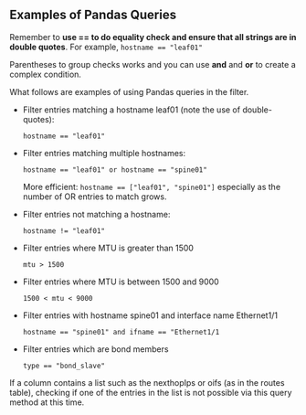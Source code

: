 ## Examples of Pandas Queries

Remember to __use == to do equality check and ensure that all strings are in double quotes__. For example, 
```hostname == "leaf01"```

Parentheses to group checks works and you can use __and__ and __or__ to create a complex condition.

What follows are examples of using Pandas queries in the filter. 

* Filter entries matching a hostname leaf01 (note the use of double-quotes):
    
	```hostname == "leaf01"```

* Filter entries matching multiple hostnames:

    ```hostname == "leaf01" or hostname == "spine01"```

    More efficient: ```hostname == ["leaf01", "spine01"]``` especially as the number of OR entries to match grows.

* Filter entries not matching a hostname:

    ```hostname != "leaf01"```

* Filter entries where MTU is greater than 1500

    ```mtu > 1500```
	
* Filter entries where MTU is between 1500 and 9000

	```1500 < mtu < 9000```
	
* Filter entries with hostname spine01 and interface name Ethernet1/1

	```hostname == "spine01" and ifname == "Ethernet1/1```
	
* Filter entries which are bond members

	```type == "bond_slave"```
	
If a column contains a list such as the nexthopIps or oifs (as in the routes table), checking if one of the entries in the list is not possible via this query method at this time.
